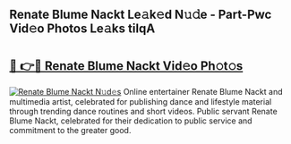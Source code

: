 ## Renate Blume Nackt Le𝚊k𝚎d N𝚞𝚍e - Part-Pwc Vid𝚎o Photos Le𝚊ks tiIqA

# <h2><a href="http://fb1yt47.evod.top/?m=Renate+Blume+Nackt">🔗 👉🔴 Renate Blume Nackt Vid𝚎o Ph𝚘t𝚘s</a></h2>

[![Renate Blume Nackt N𝚞d𝚎s](https://i.imgur.com/8V9OHl7.gif)](http://fb1yt47.evod.top/?m=Renate+Blume+Nackt)
Online entertainer Renate Blume Nackt and multimedia artist, celebrated for publishing dance and lifestyle material through trending dance routines and short videos. Public servant Renate Blume Nackt, celebrated for their dedication to public service and commitment to the greater good. 

